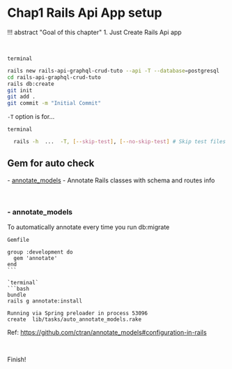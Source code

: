 # Chap1 Rails Api App setup
!!! abstract "Goal of this chapter"
    1. Just Create Rails Api app

​

`terminal`
```bash
rails new rails-api-graphql-crud-tuto --api -T --database=postgresql
cd rails-api-graphql-crud-tuto
rails db:create
git init
git add .
git commit -m "Initial Commit"
```

`-T` option is for...

`terminal`

```bash
  rails -h  ...  -T, [--skip-test], [--no-skip-test] # Skip test files
```


## Gem for auto check

​- [annotate_models](https://github.com/ctran/annotate_models) - Annotate Rails classes with schema and routes info

​

### - annotate_models​
To automatically annotate every time you run db:migrate 

`Gemfile`
```
group :development do
  gem 'annotate'
end
​```

`terminal`
```bash
bundle
rails g annotate:install
​
Running via Spring preloader in process 53096
create  lib/tasks/auto_annotate_models.rake
```

Ref: https://github.com/ctran/annotate_models#configuration-in-rails​

​

Finish!